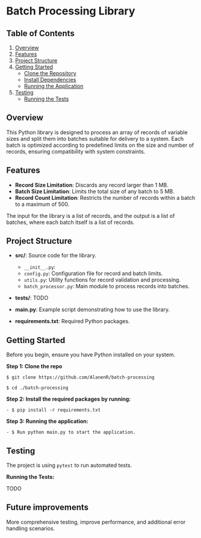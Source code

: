# Batch Processing Library

## Table of Contents
1. [Overview](#overview)
2. [Features](#features)
3. [Project Structure](#project-structure)
4. [Getting Started](#getting-started)
    - [Clone the Repository](#step-1-clone-the-repo)
    - [Install Dependencies](#step-2-install-the-required-packages)
    - [Running the Application](#step-3-running-the-application)
5. [Testing](#testing)
    - [Running the Tests](#running-the-tests)

## Overview

This Python library is designed to process an array of records of variable sizes and split them into batches suitable for delivery to a system. Each batch is optimized according to predefined limits on the size and number of records, ensuring compatibility with system constraints.

## Features

- **Record Size Limitation**: Discards any record larger than 1 MB.
- **Batch Size Limitation**: Limits the total size of any batch to 5 MB.
- **Record Count Limitation**: Restricts the number of records within a batch to a maximum of 500.

The input for the library is a list of records, and the output is a list of batches, where each batch itself is a list of records.

## Project Structure

- **src/**: Source code for the library.
  - `__init__.py`:
  - `config.py`: Configuration file for record and batch limits.
  - `utils.py`: Utility functions for record validation and processing.
  - `batch_processor.py`: Main module to process records into batches.

- **tests/**: TODO

- **main.py**: Example script demonstrating how to use the library.

- **requirements.txt**: Required Python packages.

## Getting Started

Before you begin, ensure you have Python installed on your system.

**Step 1: Clone the repo**

```
$ git clone https://github.com/AlanenR/batch-processing

$ cd ./batch-processing

```

**Step 2: Install the required packages by running:**
  
    - $ pip install -r requirements.txt

**Step 3: Running the application:**

    - $ Run python main.py to start the application.


## Testing

The project is using `pytest` to run automated tests.

**Running the Tests:**

TODO

## Future improvements

More comprehensive testing, improve performance, and additional error handling scenarios.
